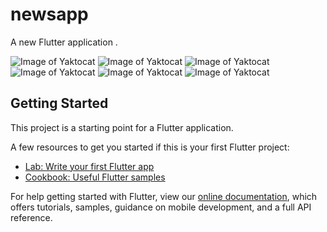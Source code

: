# newsapp

A new Flutter application . 
 
![Image of Yaktocat](https://ibb.co/2jtH67k)
![Image of Yaktocat](https://ibb.co/yXVjStg)
![Image of Yaktocat](https://ibb.co/vH8JD3v)
![Image of Yaktocat](https://ibb.co/JsBNCBz)
![Image of Yaktocat](https://ibb.co/v17FrS9)
![Image of Yaktocat](https://ibb.co/Yy8XGxk)


 
 



 
## Getting Started

This project is a starting point for a Flutter application.

A few resources to get you started if this is your first Flutter project:

- [Lab: Write your first Flutter app](https://flutter.io/docs/get-started/codelab)
- [Cookbook: Useful Flutter samples](https://flutter.io/docs/cookbook)

For help getting started with Flutter, view our 
[online documentation](https://flutter.io/docs), which offers tutorials, 
samples, guidance on mobile development, and a full API reference.
